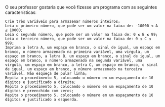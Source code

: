O seu professor gostaria que você fizesse um programa com as seguintes características:

    Crie três variáveis para armazenar números inteiros;
    Leia o primeiro número, que pode ser um valor na faixa de: -10000 ≤ A ≤ 10000;
    Leia o segundo número, que pode ser um valor na faixa de: 0 ≤ B ≤ 99;
    Leia o terceiro número, que pode ser um valor na faixa de: 0 ≤ C ≤ 999;
    Imprima a letra A, um espaço em branco, o sinal de igual, um espaço em branco, o número armazenado na primeira variável, uma virgula, um espaço em branco, a letra B, um espaço em branco, o sinal de igual, um espaço em branco, o número armazenado na segunda variável, uma virgula, um espaço em branco, a letra C, um espaço em branco, o sinal de igual, um espaço em branco, o número armazenado na terceira variável. Não esqueça de pular linha;
    Repita o procedimento 5, colocando o número em um espaçamento de 10 dígitos e justificado a direita;
    Repita o procedimento 5, colocando o número em um espaçamento de 10 dígitos e preenchido com zeros;
    Repita o procedimento 5, colocando o número em um espaçamento de 10 dígitos e justificado a esquerda.


